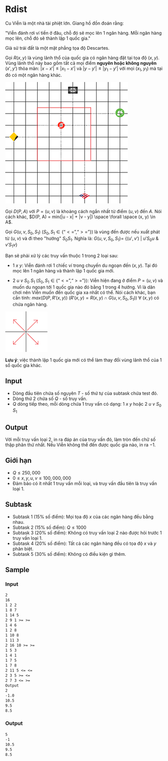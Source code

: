 # Rdist

Cu Viễn là một nhà tài phiệt lớn. Giang hồ đồn đoán rằng:

"Viễn đánh rơi ví tiền ở đâu, chỗ đó sẽ mọc lên 1 ngân hàng.
Mỗi ngân hàng mọc lên, chỗ đó sẽ thành lập 1 quốc gia."

Giả sử trái đất là một mặt phẳng tọa độ Descartes.

Gọi $R(x, y)$ là vùng lãnh thổ của quốc gia có ngân hàng đặt tại tọa độ $(x, y)$. Vùng lãnh thổ này bao gồm tất cả mọi điểm **nguyên hoặc không nguyên** $(x', y')$ thỏa mãn: $|x-x'| \leq |x_1-x'|$ và $|y-y'| \leq |y_1-y'|$ với mọi $(x_1, y_1)$ mà tại đó có một ngân hàng khác.

![](rdist1.png)

Gọi $D(P, A)$ với $P = (u, v)$ là khoảng cách ngắn nhất từ điểm $(u, v)$ đến $A$. Nói cách khác, $D(P, A) = min(|u - x| + |v - y|) \space \forall \space (x, y) \in A$.

Gọi $G(u, v, S_0, S_1)$ ($S_0, S_1 \in \{“<=”, “>=”\}$) là vùng đến được nếu xuất phát từ $(u,v)$ và đi theo "hướng" $S_0S_1$. Nghĩa là: $G(u, v, S_0, S_1) =$ $\{(u', v')$ $|$ $u' S_0 u$ $\&$ $v' S_1 v\}$

Bạn sẽ phải xử lý các truy vấn thuộc 1 trong 2 loại sau:

- $1$ $x$ $y$: Viễn đánh rơi 1 chiếc ví trong chuyến du ngoạn đến $(x, y)$. Tại đó mọc lên 1 ngân hàng và thành lập 1 quốc gia mới.

- $2$ $u$ $v$ $S_0$ $S_1$ ($S_0, S_1 \in \{“<=”, “>=”\}$): Viễn hiện đang ở điểm $P=(u, v)$ và muốn du ngoạn tới 1 quốc gia nào đó bằng 1 trong 4 hướng. Vì là dân chơi nên Viễn muốn đến quốc gia xa nhất có thể. Nói cách khác, bạn cần tính: $max(D(P, R'(x,y))$ $(R'(x,y)= R(x,y) \cap G(u,v,S_0,S_1))$ $\forall$ $(x, y)$ có chứa ngân hàng.

![](rdist2.png)

**Lưu ý**: việc thành lập 1 quốc gia mới có thể làm thay đổi vùng lãnh thổ của 1 số quốc gia khác.

## Input

- Dòng đầu tiên chứa số nguyên $T$ - số thứ tự của subtask chứa test đó.
- Dòng thứ 2 chứa số $Q$ - số truy vấn.
- $Q$ dòng tiếp theo, mỗi dòng chứa 1 truy vấn có dạng: $1$ $x$ $y$ hoặc $2$ $u$ $v$ $S_0$ $S_1$

## Output	

Với mỗi truy vấn loại 2, in ra đáp án của truy vấn đó, làm tròn đến chữ số thập phân thứ nhất. Nếu Viễn không thể đến được quốc gia nào, in ra $-1$.

## Giới hạn
- $Q \leq 250,000$
- $0 \leq x, y, u, v \leq 100,000,000$
- Đảm bảo có ít nhất 1 truy vấn mỗi loại, và truy vấn đầu tiên là truy vấn loại 1.

## Subtask
- Subtask 1 (15% số điểm): Mọi tọa độ $x$ của các ngân hàng đều bằng nhau.
- Subtask 2 (15% số điểm): $Q \leq 1000$
- Subtask 3 (20% số điểm): Không có truy vấn loại 2 nào được hỏi trước 1 truy vấn loại 1.
- Subtask 4 (20% số điểm): Tất cả các ngân hàng đều có tọa độ $x$ và $y$ phân biệt.
- Subtask 5 (30% số điểm): Không có điều kiện gì thêm.

## Sample

### Input
```
2
16
1 2 2
1 8 7
1 14 5
2 9 1 >= >=
1 4 6
1 2 8
1 10 8
1 11 3
2 16 10 >= >=
1 5 3
1 4 1
1 7 5
1 7 8
2 11 5 <= <=
2 3 5 >= <=
2 7 3 <= >=
Output
2
-1.0
10.5
9.5
8.5
```

### Output
```
5
-1
10.5
9.5
8.5
```